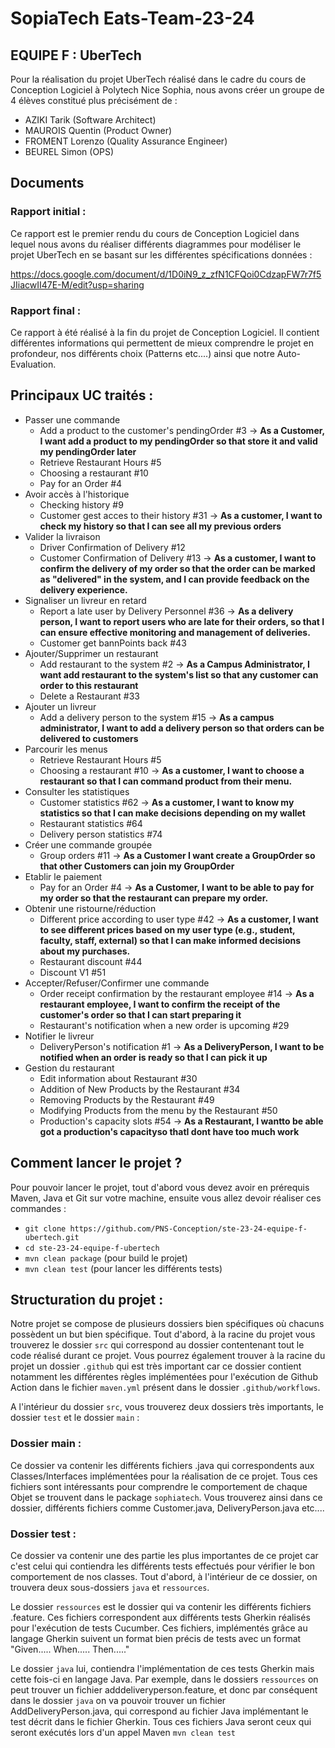 # SopiaTech Eats-Team-23-24 

## EQUIPE F : UberTech

Pour la réalisation du projet UberTech réalisé dans le cadre du cours de Conception Logiciel à Polytech Nice Sophia, nous avons créer un groupe de 4 élèves constitué plus précisément de : 
- AZIKI Tarik (Software Architect)
- MAUROIS Quentin (Product Owner)
- FROMENT Lorenzo (Quality Assurance Engineer)
- BEUREL Simon (OPS)

## Documents

### Rapport initial : 
Ce rapport est le premier rendu du cours de Conception Logiciel dans lequel nous avons du réaliser différents diagrammes pour modéliser le projet UberTech en se basant sur les différentes spécifications données : 

https://docs.google.com/document/d/1D0iN9_z_zfN1CFQoi0CdzapFW7r7f5JIiacwII47E-M/edit?usp=sharing

### Rapport final : 
Ce rapport à été réalisé à la fin du projet de Conception Logiciel. Il contient différentes informations qui permettent de mieux comprendre le projet en profondeur, nos différents choix (Patterns etc....) ainsi que notre Auto-Evaluation.



## Principaux UC traités : 
- Passer une commande
  - Add a product to the customer's pendingOrder #3 -> **As a Customer, I want add a product to my pendingOrder so that store it and valid my pendingOrder later**
  - Retrieve Restaurant Hours #5
  - Choosing a restaurant #10
  - Pay for an Order #4
- Avoir accès à l'historique
  - Checking history #9
  - Customer gest acces to their history #31 -> **As a customer, I want to check my history so that I can see all my previous orders**
- Valider la livraison
  - Driver Confirmation of Delivery #12
  - Customer Confirmation of Delivery #13 -> **As a customer, I want to confirm the delivery of my order so that the order can be marked as "delivered" in the system, and I can provide feedback on the delivery experience.**
- Signaliser un livreur en retard
  - Report a late user by Delivery Personnel #36 -> **As a delivery person, I want to report users who are late for their orders, so that I can ensure effective monitoring and management of deliveries.**
  - Customer get bannPoints back #43
- Ajouter/Supprimer un restaurant
  - Add restaurant to the system #2 -> **As a Campus Administrator, I want add restaurant to the system's list so that any customer can order to this restaurant**
  - Delete a Restaurant #33
- Ajouter un livreur
  - Add a delivery person to the system #15 -> **As a campus administrator, I want to add a delivery person so that orders can be delivered to customers**
- Parcourir les menus
  - Retrieve Restaurant Hours #5
  - Choosing a restaurant #10 -> **As a customer, I want to choose a restaurant so that I can command product from their menu.**
- Consulter les statistiques
  - Customer statistics #62 -> **As a customer, I want to know my statistics so that I can make decisions depending on my wallet**
  - Restaurant statistics #64
  - Delivery person statistics #74
- Créer une commande groupée
   - Group orders #11 -> **As a Customer I want create a GroupOrder so that other Customers can join my GroupOrder**
- Etablir le paiement
  - Pay for an Order #4 -> **As a Customer, I want to be able to pay for my order so that the restaurant can prepare my order.**
- Obtenir une ristourne/réduction
  - Different price according to user type #42 -> **As a customer, I want to see different prices based on my user type (e.g., student, faculty, staff, external) so that I can make informed decisions about my purchases.**
  - Restaurant discount #44
  - Discount V1 #51
- Accepter/Refuser/Confirmer une commande
  - Order receipt confirmation by the restaurant employee #14 -> **As a restaurant employee, I want to confirm the receipt of the customer's order so that I can start preparing it**
  - Restaurant's notification when a new order is upcoming #29
- Notifier le livreur
   - DeliveryPerson's notification #1 -> **As a DeliveryPerson, I want to be notified when an order is ready so that I can pick it up**
- Gestion du restaurant
  - Edit information about Restaurant #30 
  - Addition of New Products by the Restaurant #34
  - Removing Products by the Restaurant #49
  - Modifying Products from the menu by the Restaurant #50
  - Production's capacity slots #54 -> **As a Restaurant, I wantto be able got a production's capacityso thatI dont have too much work**
## Comment lancer le projet ? 
Pour pouvoir lancer le projet, tout d'abord vous devez avoir en prérequis Maven, Java et Git sur votre machine, ensuite vous allez devoir réaliser ces commandes :
- ```git clone https://github.com/PNS-Conception/ste-23-24-equipe-f-ubertech.git```
- ```cd ste-23-24-equipe-f-ubertech```
- ```mvn clean package``` (pour build le projet)
- ```mvn clean test``` (pour lancer les différents tests)
## Structuration du projet : 
Notre projet se compose de plusieurs dossiers bien spécifiques où chacuns possèdent un but bien spécifique. Tout d'abord, à la racine du projet vous trouverez le dossier ```src``` qui correspond au dossier contentenant tout le code réalisé durant ce projet. Vous pourrez également trouver à la racine du projet un dossier ```.github``` qui est très important car ce dossier contient notamment les différentes règles implémentées pour l'exécution de Github Action dans le fichier ```maven.yml``` présent dans le dossier ```.github/workflows```.

A l'intérieur du dossier ```src```, vous trouverez deux dossiers très importants, le dossier ```test``` et le dossier ```main``` : 
### Dossier main : 
Ce dossier va contenir les différents fichiers .java qui correspondents aux Classes/Interfaces implémentées pour la réalisation de ce projet. Tous ces fichiers sont intéressants pour comprendre le comportement de chaque Objet se trouvent dans le package ```sophiatech```. Vous trouverez ainsi dans ce dossier, différents fichiers comme Customer.java, DeliveryPerson.java etc....
### Dossier test : 
Ce dossier va contenir une des partie les plus importantes de ce projet car c'est celui qui contiendra les différents tests effectués pour vérifier le bon comportement de nos classes. Tout d'abord, à l'intérieur de ce dossier, on trouvera deux sous-dossiers ```java``` et ```ressources```. 

Le dossier ```ressources``` est le dossier qui va contenir les différents fichiers .feature. Ces fichiers correspondent aux différents tests Gherkin réalisés pour l'exécution de tests Cucumber. Ces fichiers, implémentés grâce au langage Gherkin suivent un format bien précis de tests avec un format "Given..... When..... Then....."

Le dossier ```java``` lui, contiendra l'implémentation de ces tests Gherkin mais cette fois-ci en langage Java. Par exemple, dans le dossiers ```ressources``` on peut trouver un fichier adddeliveryperson.feature, et donc par conséquent dans le dossier ```java``` on va pouvoir trouver un fichier AddDeliveryPerson.java, qui correspond au fichier Java implémentant le test décrit dans le fichier Gherkin. Tous ces fichiers Java seront ceux qui seront exécutés lors d'un appel Maven ```mvn clean test```
